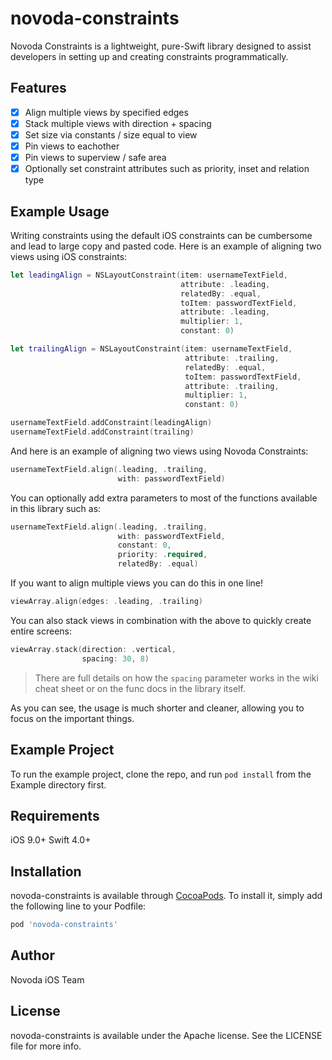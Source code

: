 # novoda-constraints

Novoda Constraints is a lightweight, pure-Swift library designed to assist developers in setting up and creating constraints programmatically.

## Features

- [x] Align multiple views by specified edges
- [x] Stack multiple views with direction + spacing
- [x] Set size via constants / size equal to view
- [x] Pin views to eachother
- [x] Pin views to superview / safe area
- [x] Optionally set constraint attributes such as priority, inset and relation type

## Example Usage

Writing constraints using the default iOS constraints can be cumbersome and lead to large copy and pasted code. Here is an example of aligning two views using iOS constraints:

```swift
let leadingAlign = NSLayoutConstraint(item: usernameTextField,
                                      attribute: .leading,
                                      relatedBy: .equal,
                                      toItem: passwordTextField,
                                      attribute: .leading,
                                      multiplier: 1,
                                      constant: 0)

let trailingAlign = NSLayoutConstraint(item: usernameTextField,
                                       attribute: .trailing,
                                       relatedBy: .equal,
                                       toItem: passwordTextField,
                                       attribute: .trailing,
                                       multiplier: 1,
                                       constant: 0)

usernameTextField.addConstraint(leadingAlign)
usernameTextField.addConstraint(trailing)
```


And here is an example of aligning two views using Novoda Constraints:

```swift
usernameTextField.align(.leading, .trailing,
                        with: passwordTextField)
```

You can optionally add extra parameters to most of the functions available in this library such as:

```swift
usernameTextField.align(.leading, .trailing,
                        with: passwordTextField,
                        constant: 0,
                        priority: .required,
                        relatedBy: .equal)
```


If you want to align multiple views you can do this in one line!

```swift
viewArray.align(edges: .leading, .trailing)
```


You can also stack views in combination with the above to quickly create entire screens:

```swift
viewArray.stack(direction: .vertical,
                spacing: 30, 8)
```
> There are full details on how the `spacing` parameter works in the wiki cheat sheet or on the func docs in the library itself.


As you can see, the usage is much shorter and cleaner, allowing you to focus on the important things.


## Example Project

To run the example project, clone the repo, and run `pod install` from the Example directory first.

## Requirements

iOS 9.0+
Swift 4.0+

## Installation

novoda-constraints is available through [CocoaPods](https://cocoapods.org). To install
it, simply add the following line to your Podfile:

```ruby
pod 'novoda-constraints'
```

## Author

Novoda iOS Team

## License

novoda-constraints is available under the Apache license. See the LICENSE file for more info.

